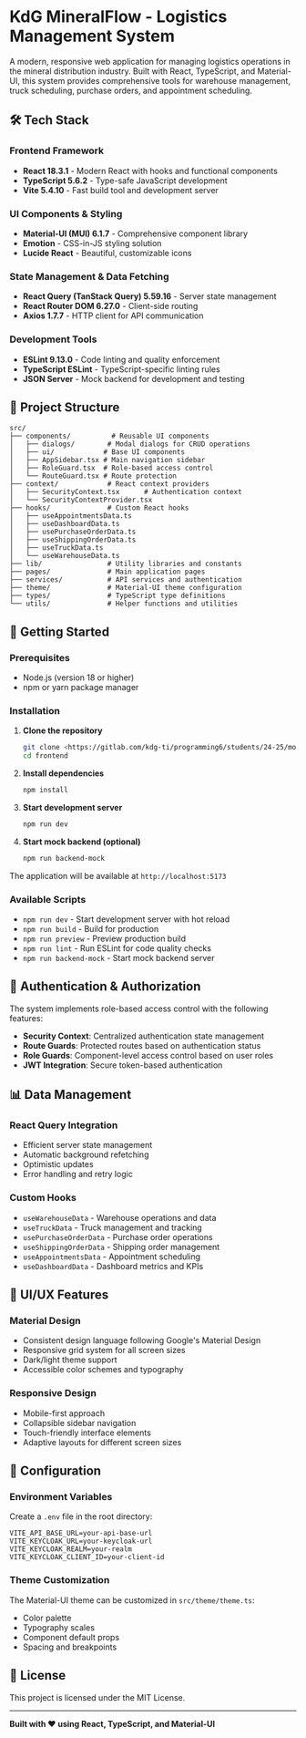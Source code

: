 # KdG MineralFlow - Logistics Management System

A modern, responsive web application for managing logistics operations in the mineral distribution industry. Built with
React, TypeScript, and Material-UI, this system provides comprehensive tools for warehouse management, truck scheduling,
purchase orders, and appointment scheduling.

## 🛠️ Tech Stack

### Frontend Framework

- **React 18.3.1** - Modern React with hooks and functional components
- **TypeScript 5.6.2** - Type-safe JavaScript development
- **Vite 5.4.10** - Fast build tool and development server

### UI Components & Styling

- **Material-UI (MUI) 6.1.7** - Comprehensive component library
- **Emotion** - CSS-in-JS styling solution
- **Lucide React** - Beautiful, customizable icons

### State Management & Data Fetching

- **React Query (TanStack Query) 5.59.16** - Server state management
- **React Router DOM 6.27.0** - Client-side routing
- **Axios 1.7.7** - HTTP client for API communication

### Development Tools

- **ESLint 9.13.0** - Code linting and quality enforcement
- **TypeScript ESLint** - TypeScript-specific linting rules
- **JSON Server** - Mock backend for development and testing

## 📁 Project Structure

```
src/
├── components/          # Reusable UI components
│   ├── dialogs/        # Modal dialogs for CRUD operations
│   ├── ui/            # Base UI components
│   ├── AppSidebar.tsx # Main navigation sidebar
│   ├── RoleGuard.tsx  # Role-based access control
│   └── RouteGuard.tsx # Route protection
├── context/            # React context providers
│   ├── SecurityContext.tsx      # Authentication context
│   └── SecurityContextProvider.tsx
├── hooks/              # Custom React hooks
│   ├── useAppointmentsData.ts
│   ├── useDashboardData.ts
│   ├── usePurchaseOrderData.ts
│   ├── useShippingOrderData.ts
│   ├── useTruckData.ts
│   └── useWarehouseData.ts
├── lib/                # Utility libraries and constants
├── pages/              # Main application pages
├── services/           # API services and authentication
├── theme/              # Material-UI theme configuration
├── types/              # TypeScript type definitions
└── utils/              # Helper functions and utilities
```

## 🚀 Getting Started

### Prerequisites

- Node.js (version 18 or higher)
- npm or yarn package manager

### Installation

1. **Clone the repository**
   ```bash
   git clone <https://gitlab.com/kdg-ti/programming6/students/24-25/momoduopeyemi/frontend.git>
   cd frontend
   ```

2. **Install dependencies**
   ```bash
   npm install
   ```

3. **Start development server**
   ```bash
   npm run dev
   ```

4. **Start mock backend (optional)**
   ```bash
   npm run backend-mock
   ```

The application will be available at `http://localhost:5173`

### Available Scripts

- `npm run dev` - Start development server with hot reload
- `npm run build` - Build for production
- `npm run preview` - Preview production build
- `npm run lint` - Run ESLint for code quality checks
- `npm run backend-mock` - Start mock backend server

## 🔐 Authentication & Authorization

The system implements role-based access control with the following features:

- **Security Context**: Centralized authentication state management
- **Route Guards**: Protected routes based on authentication status
- **Role Guards**: Component-level access control based on user roles
- **JWT Integration**: Secure token-based authentication

## 📊 Data Management

### React Query Integration

- Efficient server state management
- Automatic background refetching
- Optimistic updates
- Error handling and retry logic

### Custom Hooks

- `useWarehouseData` - Warehouse operations and data
- `useTruckData` - Truck management and tracking
- `usePurchaseOrderData` - Purchase order operations
- `useShippingOrderData` - Shipping order management
- `useAppointmentsData` - Appointment scheduling
- `useDashboardData` - Dashboard metrics and KPIs

## 🎨 UI/UX Features

### Material Design

- Consistent design language following Google's Material Design
- Responsive grid system for all screen sizes
- Dark/light theme support
- Accessible color schemes and typography

### Responsive Design

- Mobile-first approach
- Collapsible sidebar navigation
- Touch-friendly interface elements
- Adaptive layouts for different screen sizes

## 📝 Configuration

### Environment Variables

Create a `.env` file in the root directory:

```env
VITE_API_BASE_URL=your-api-base-url
VITE_KEYCLOAK_URL=your-keycloak-url
VITE_KEYCLOAK_REALM=your-realm
VITE_KEYCLOAK_CLIENT_ID=your-client-id
```

### Theme Customization

The Material-UI theme can be customized in `src/theme/theme.ts`:

- Color palette
- Typography scales
- Component default props
- Spacing and breakpoints

## 📝 License

This project is licensed under the MIT License.

---

**Built with ❤️ using React, TypeScript, and Material-UI**


